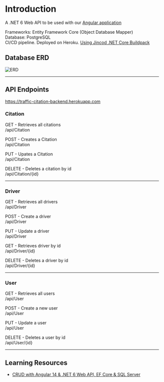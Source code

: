 
# Introduction 
A .NET 6 Web API to be used with our [Angular application](https://github.com/PedroG1018/Capstone-FA22-Traffic-Citation-Web-Interface)<br>

Frameworks: Entity Framework Core (Object Database Mapper) <br>
Database: PostgreSQL<br>
CI/CD pipeline. Deployed on Heroku. [Using Jincod .NET Core Buildpack](https://github.com/jincod/dotnetcore-buildpack)<br>

## Database ERD
![ERD](https://user-images.githubusercontent.com/80275985/195202268-a12f1d8e-c8b2-4fc2-8b99-d4ef61c3629b.png)

<hr>

## API Endpoints <br>
https://traffic-citation-backend.herokuapp.com<br>

### Citation
GET - Retrieves all citations<br>
/api/Citation<br>

POST - Creates a Citation<br>
/api/Citation<br>

PUT - Upates a Citation<br>
/api/Citation<br>

DELETE - Deletes a citation by id<br>
/api/Citation/{id}<br>

<hr>

### Driver
GET - Retrieves all drivers<br>
/api/Driver<br>

POST - Create a driver<br>
/api/Driver<br>

PUT - Update a driver<br>
/api/Driver<br>

GET - Retrieves driver by id<br>
/api/Driver/{id}<br>

DELETE - Deletes a driver by id<br>
/api/Driver/{id}<br>

<hr>

### User
GET - Retrieves all users<br>
/api/User<br>

POST - Create a new user<br>
/api/User<br>

PUT - Update a user<br>
/api/User<br>

DELETE - Deletes a user by id<br>
/api/User/{id}<br>

<hr>

## Learning Resources 
- [CRUD with Angular 14 & .NET 6 Web API, EF Core & SQL Server](https://www.youtube.com/watch?v=dtthbiP3SE0)
